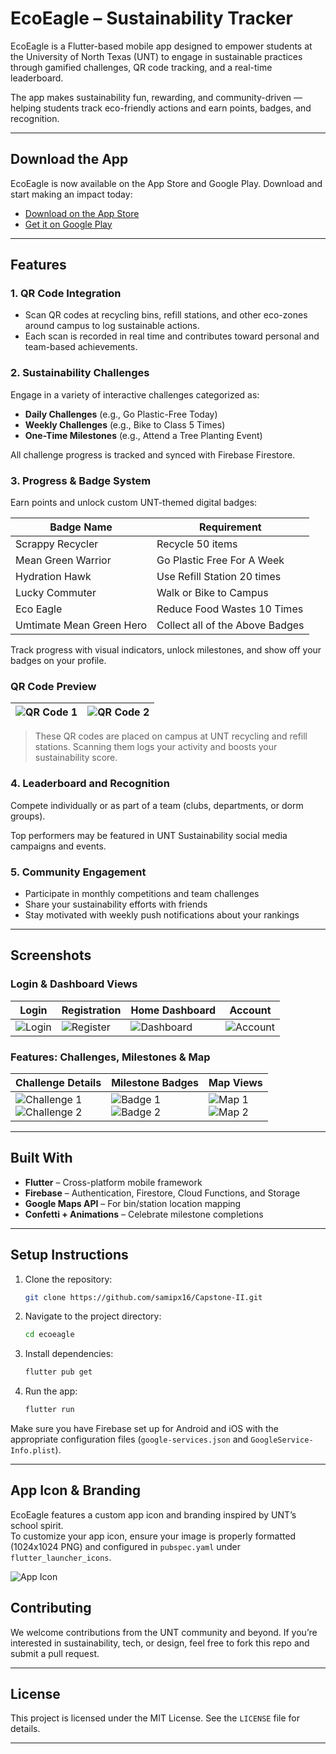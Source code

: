 # EcoEagle – Sustainability Tracker

EcoEagle is a Flutter-based mobile app designed to empower students at the University of North Texas (UNT) to engage in sustainable practices through gamified challenges, QR code tracking, and a real-time leaderboard.

The app makes sustainability fun, rewarding, and community-driven — helping students track eco-friendly actions and earn points, badges, and recognition.

---

## Download the App

EcoEagle is now available on the App Store and Google Play. Download and start making an impact today:

- [Download on the App Store](https://apps.apple.com/app/idYOUR_APP_ID)
- [Get it on Google Play](https://play.google.com/store/apps/details?id=YOUR_PACKAGE_NAME)

---

## Features

### 1. QR Code Integration
- Scan QR codes at recycling bins, refill stations, and other eco-zones around campus to log sustainable actions.  
- Each scan is recorded in real time and contributes toward personal and team-based achievements.

### 2. Sustainability Challenges
Engage in a variety of interactive challenges categorized as:
- **Daily Challenges** (e.g., Go Plastic-Free Today)
- **Weekly Challenges** (e.g., Bike to Class 5 Times)
- **One-Time Milestones** (e.g., Attend a Tree Planting Event)

All challenge progress is tracked and synced with Firebase Firestore.

### 3. Progress & Badge System
Earn points and unlock custom UNT-themed digital badges:

| Badge Name               | Requirement                     |
|--------------------------|---------------------------------|
| Scrappy Recycler         | Recycle 50 items                |
| Mean Green Warrior       | Go Plastic Free For A Week      |
| Hydration Hawk           | Use Refill Station 20 times     |
| Lucky Commuter           | Walk or Bike to Campus          |
| Eco Eagle                | Reduce Food Wastes 10 Times     |
| Umtimate Mean Green Hero | Collect all of the Above Badges |

Track progress with visual indicators, unlock milestones, and show off your badges on your profile.

### QR Code Preview

| ![QR Code 1](screenshots/BIN_01.png) | ![QR Code 2](screenshots/WATER_01.png) |
|--------------------------------------|----------------------------------------|

> These QR codes are placed on campus at UNT recycling and refill stations. Scanning them logs your activity and boosts your sustainability score.


### 4. Leaderboard and Recognition
Compete individually or as part of a team (clubs, departments, or dorm groups).  

Top performers may be featured in UNT Sustainability social media campaigns and events.

### 5. Community Engagement
- Participate in monthly competitions and team challenges
- Share your sustainability efforts with friends
- Stay motivated with weekly push notifications about your rankings

---

## Screenshots

### Login & Dashboard Views

| Login                                  | Registration                             | Home Dashboard                          | Account                             |
|----------------------------------------|------------------------------------------|------------------------------------------|-------------------------------------|
| ![Login](screenshots/login.PNG)        | ![Register](screenshots/register.PNG)     | ![Dashboard](screenshots/dashboard.PNG) | ![Account](screenshots/account.PNG) |



### Features: Challenges, Milestones & Map

| Challenge Details                                                                 | Milestone Badges                                                                   | Map Views                                    |
|-----------------------------------------------------------------------------------|-------------------------------------------------------------------------------------|----------------------------------------------|
| ![Challenge 1](screenshots/challenges1.PNG)<br>![Challenge 2](screenshots/challenges2.PNG) | ![Badge 1](screenshots/milestones1.PNG)<br>![Badge 2](screenshots/milestones2.PNG) | ![Map 1](screenshots/map1.PNG)<br>![Map 2](screenshots/map2.PNG) |

---

## Built With

- **Flutter** – Cross-platform mobile framework
- **Firebase** – Authentication, Firestore, Cloud Functions, and Storage
- **Google Maps API** – For bin/station location mapping
- **Confetti + Animations** – Celebrate milestone completions

---

## Setup Instructions

1. Clone the repository:
   ```bash
   git clone https://github.com/samipx16/Capstone-II.git
   ```
2. Navigate to the project directory:
   ```bash
   cd ecoeagle
   ```
3. Install dependencies:
   ```bash
   flutter pub get
   ```
4. Run the app:
   ```bash
   flutter run
   ```

Make sure you have Firebase set up for Android and iOS with the appropriate configuration files (`google-services.json` and `GoogleService-Info.plist`).

---

## App Icon & Branding

EcoEagle features a custom app icon and branding inspired by UNT’s school spirit.  
To customize your app icon, ensure your image is properly formatted (1024x1024 PNG) and configured in `pubspec.yaml` under `flutter_launcher_icons`.

![App Icon](assets/icon/app_icon.png)


## Contributing

We welcome contributions from the UNT community and beyond. If you’re interested in sustainability, tech, or design, feel free to fork this repo and submit a pull request.

---

## License

This project is licensed under the MIT License. See the `LICENSE` file for details.

---